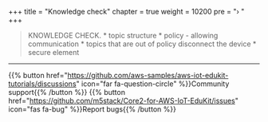 +++
title = "Knowledge check"
chapter = true
weight = 10200
pre = "› "
+++


>  KNOWLEDGE CHECK.
>     * topic structure
>     * policy - allowing communication
>     * topics that are out of policy disconnect the device
>     * secure element



---
{{% button href="https://github.com/aws-samples/aws-iot-edukit-tutorials/discussions" icon="far fa-question-circle" %}}Community support{{% /button %}} {{% button href="https://github.com/m5stack/Core2-for-AWS-IoT-EduKit/issues" icon="fas fa-bug" %}}Report bugs{{% /button %}}